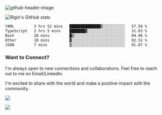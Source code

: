 
![github-header-image](https://github.com/riginoommen/riginoommen/assets/3840244/889cae65-df55-4cda-86cc-bf21bf1f2e96)

![Rigin's GitHub stats](https://github-readme-stats.vercel.app/api?username=riginoommen\&show_icons=true\&show=reviews,discussions_started,discussions_answered,prs_merged,prs_merged_percentage)


<!--START_SECTION:waka-->

```txt
YAML         3 hrs 52 mins   ██████████████▒░░░░░░░░░░   57.56 %
TypeScript   2 hrs 5 mins    ███████▓░░░░░░░░░░░░░░░░░   31.03 %
Bash         20 mins         █▒░░░░░░░░░░░░░░░░░░░░░░░   04.96 %
Other        10 mins         ▓░░░░░░░░░░░░░░░░░░░░░░░░   02.52 %
JSON         7 mins          ▒░░░░░░░░░░░░░░░░░░░░░░░░   01.87 %
```

<!--END_SECTION:waka-->

### Want to Connect?

I'm always open to new connections and collaborations. Feel free to reach out to me on Email/LinkedIn.

I'm excited to share with the world and make a positive impact with the community.

![](https://komarev.com/ghpvc/?username=riginoommen)

![](https://hit.yhype.me/github/profile?user_id=3840244)

